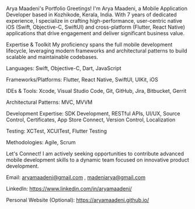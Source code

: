 Arya Maadeni's Portfolio
Greetings! I'm Arya Maadeni, a Mobile Application Developer based in Kozhikode, Kerala, India. With 7 years of dedicated experience, I specialize in crafting high-performance, user-centric native iOS (Swift, Objective-C, SwiftUI) and cross-platform (Flutter, React Native) applications that drive engagement and deliver significant business value.

Expertise & Toolkit
My proficiency spans the full mobile development lifecycle, leveraging modern frameworks and architectural patterns to build scalable and maintainable codebases.

Languages: Swift, Objective-C, Dart, JavaScript

Frameworks/Platforms: Flutter, React Native, SwiftUI, UIKit, iOS

IDEs & Tools: Xcode, Visual Studio Code, Git, GitHub, Jira, Bitbucket, Gerrit

Architectural Patterns: MVC, MVVM

Development Expertise: SDK Development, RESTful APIs, UI/UX, Source Control, Certificates, App Store Connect, Version Control, Localization

Testing: XCTest, XCUITest, Flutter Testing

Methodologies: Agile, Scrum

Let's Connect!
I am actively seeking opportunities to contribute advanced mobile development skills to a dynamic team focused on innovative product development.

Email: aryamaadeni@gmail.com , madeniarya@gmail.com

LinkedIn: https://www.linkedin.com/in/aryamaadeni/

Personal Website (Optional): https://aryamaadeni.github.io/

